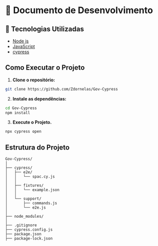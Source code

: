 # 🧪 Documento de Desenvolvimento

## 🚀 Tecnologias Utilizadas
- [Node js](https://nodejs.org/pt)
- [JavaScript](https://developer.mozilla.org/pt-BR/docs/Web/JavaScript)
- [cypress](https://www.cypress.io)

## Como Executar o Projeto

1. **Clone o repositório:**

```bash
git clone https://github.com/Zdornelas/Gov-Cypress
```

2. **Instale as dependências:**

```bash
cd Gov-Cypress
npm install
```
3. **Execute o Projeto.**

```bash
npx cypress open
```

## Estrutura do Projeto
```
Gov-Cypress/
│
├── cypress/
│   ├── e2e/
│   │   └── spac.cy.js               
│   │
│   ├── fixtures/
│   │   └── example.json             
│   │
│   └── support/
│       ├── commands.js             
│       └── e2e.js                   
│
├── node_modules/                    
│
├── .gitignore                       
├── cypress.config.js               
├── package.json                    
├── package-lock.json               
```
